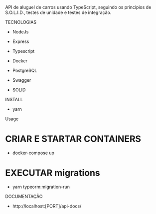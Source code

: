 
API de aluguel de carros usando TypeScript, seguindo os princípios de S.O.L.I.D., testes de unidade e testes de integração.

TECNOLOGIAS
 * NodeJs

 * Express

 * Typescript

 * Docker

 * PostgreSQL

 * Swagger

 * SOLID 

INSTALL
  - yarn

Usage
# CRIAR E STARTAR CONTAINERS
  - docker-compose up

# EXECUTAR migrations
  - yarn typeorm:migration-run

DOCUMENTAÇÃO
   - http://localhost:[PORT]/api-docs/

